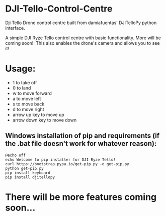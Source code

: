 # DJI-Tello-Control-Centre
Dji Tello Drone control centre built from damiafuentas' DJITelloPy python interface.

A simple DJI Ryze Tello control centre with basic functionality. More will be coming soon!!
This also enables the drone's camera and allows you to see it!

# Usage:
- 1 to take off
- 0 to land
- w to move forward
- a to move left
- s to move back
- d to move right
- arrow up key to move up
- arrow down key to move down

## Windows installation of pip and requirements (if the .bat file doesn't work for whatever reason):
```
@echo off
echo Welcome to pip installer for DJI Ryze Tello!
curl https://bootstrap.pypa.io/get-pip.py -o get-pip.py
python get-pip.py
pip install keyboard
pip install djitellopy
```


# There will be more features coming soon...
